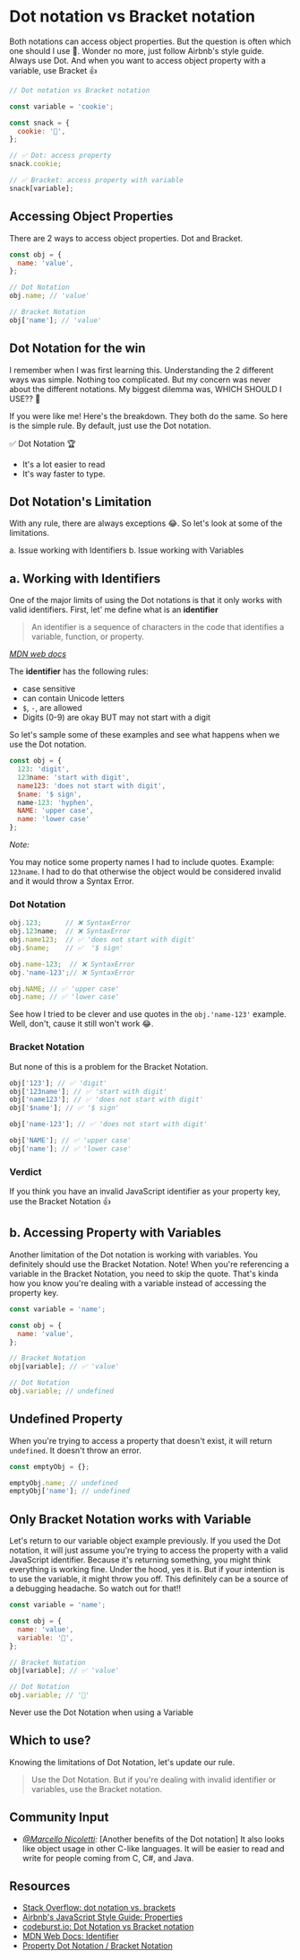 # Dot notation vs Bracket notation

Both notations can access object properties. But the question is often which one should I use 🤔. Wonder no more, just follow Airbnb's style guide. Always use Dot. And when you want to access object property with a variable, use Bracket 👍

```javascript
// Dot notation vs Bracket notation

const variable = 'cookie';

const snack = {
  cookie: '🍪',
};

// ✅ Dot: access property
snack.cookie;

// ✅ Bracket: access property with variable
snack[variable];
```

## Accessing Object Properties

There are 2 ways to access object properties. Dot and Bracket.

```javascript
const obj = {
  name: 'value',
};

// Dot Notation
obj.name; // 'value'

// Bracket Notation
obj['name']; // 'value'
```

## Dot Notation for the win

I remember when I was first learning this. Understanding the 2 different ways was simple. Nothing too complicated. But my concern was never about the different notations. My biggest dilemma was, WHICH SHOULD I USE?? 🤯

If you were like me! Here's the breakdown. They both do the same. So here is the simple rule. By default, just use the Dot notation.

✅ Dot Notation 🏆

- It's a lot easier to read
- It's way faster to type.

## Dot Notation's Limitation

With any rule, there are always exceptions 😂. So let's look at some of the limitations.

a. Issue working with Identifiers
b. Issue working with Variables

## a. Working with Identifiers

One of the major limits of using the Dot notations is that it only works with valid identifiers. First, let' me define what is an **identifier**

> An identifier is a sequence of characters in the code that identifies a variable, function, or property.

_[MDN web docs](https://developer.mozilla.org/en-US/docs/Glossary/Identifier)_

The **identifier** has the following rules:

- case sensitive
- can contain Unicode letters
- `$`, `-`, are allowed
- Digits (0-9) are okay BUT may not start with a digit

So let's sample some of these examples and see what happens when we use the Dot notation.

```javascript
const obj = {
  123: 'digit',
  123name: 'start with digit',
  name123: 'does not start with digit',
  $name: '$ sign',
  name-123: 'hyphen',
  NAME: 'upper case',
  name: 'lower case'
};
```

_Note:_

You may notice some property names I had to include quotes. Example: `123name`. I had to do that otherwise the object would be considered invalid and it would throw a Syntax Error.

### Dot Notation

```javascript
obj.123;      // ❌ SyntaxError
obj.123name;  // ❌ SyntaxError
obj.name123;  // ✅ 'does not start with digit'
obj.$name;    // ✅  '$ sign'

obj.name-123;  // ❌ SyntaxError
obj.'name-123';// ❌ SyntaxError

obj.NAME; // ✅ 'upper case'
obj.name; // ✅ 'lower case'
```

See how I tried to be clever and use quotes in the `obj.'name-123'` example. Well, don't, cause it still won't work 😂.

### Bracket Notation

But none of this is a problem for the Bracket Notation.

```javascript
obj['123']; // ✅ 'digit'
obj['123name']; // ✅ 'start with digit'
obj['name123']; // ✅ 'does not start with digit'
obj['$name']; // ✅ '$ sign'

obj['name-123']; // ✅ 'does not start with digit'

obj['NAME']; // ✅ 'upper case'
obj['name']; // ✅ 'lower case'
```

### Verdict

If you think you have an invalid JavaScript identifier as your property key, use the Bracket Notation 👍

## b. Accessing Property with Variables

Another limitation of the Dot notation is working with variables. You definitely should use the Bracket Notation. Note! When you're referencing a variable in the Bracket Notation, you need to skip the quote. That's kinda how you know you're dealing with a variable instead of accessing the property key.

```javascript
const variable = 'name';

const obj = {
  name: 'value',
};

// Bracket Notation
obj[variable]; // ✅ 'value'

// Dot Notation
obj.variable; // undefined
```

## Undefined Property

When you're trying to access a property that doesn't exist, it will return `undefined`. It doesn't throw an error.

```javascript
const emptyObj = {};

emptyObj.name; // undefined
emptyObj['name']; // undefined
```

## Only Bracket Notation works with Variable

Let's return to our variable object example previously. If you used the Dot notation, it will just assume you're trying to access the property with a valid JavaScript identifier. Because it's returning something, you might think everything is working fine. Under the hood, yes it is. But if your intention is to use the variable, it might throw you off. This definitely can be a source of a debugging headache. So watch out for that!!

```javascript
const variable = 'name';

const obj = {
  name: 'value',
  variable: '👻',
};

// Bracket Notation
obj[variable]; // ✅ 'value'

// Dot Notation
obj.variable; // '👻'
```

Never use the Dot Notation when using a Variable

## Which to use?

Knowing the limitations of Dot Notation, let's update our rule.

> Use the Dot Notation. But if you're dealing with invalid identifier or variables, use the Bracket notation.

## Community Input

- _[@Marcello Nicoletti](https://dev.to/marcellonicoletti/comment/c3lh):_ [Another benefits of the Dot notation] It also looks like object usage in other C-like languages. It will be easier to read and write for people coming from C, C#, and Java.

## Resources

- [Stack Overflow: dot notation vs. brackets](https://stackoverflow.com/questions/4968406/javascript-property-access-dot-notation-vs-brackets)
- [Airbnb's JavaScript Style Guide: Properties](https://github.com/airbnb/javascript#properties)
- [codeburst.io: Dot Notation vs Bracket notation](https://codeburst.io/javascript-quickie-dot-notation-vs-bracket-notation-333641c0f781)
- [MDN Web Docs: Identifier](https://developer.mozilla.org/en-US/docs/Glossary/Identifier)
- [Property Dot Notation / Bracket Notation](http://xahlee.info/js/javascript_dot_notation_vs_bracket_notation.html)
